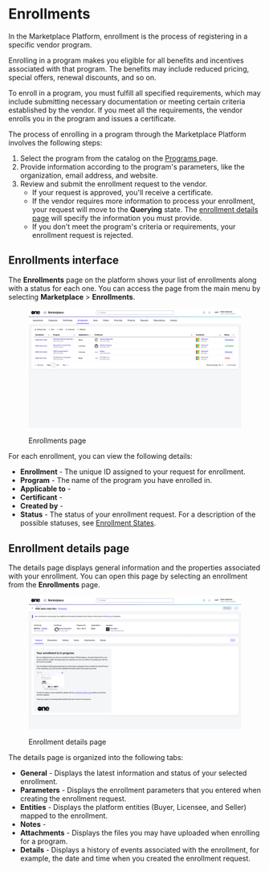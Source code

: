 # Enrollments

In the Marketplace Platform, enrollment is the process of registering in a specific vendor program.&#x20;

Enrolling in a program makes you eligible for all benefits and incentives associated with that program. The benefits may include reduced pricing, special offers, renewal discounts, and so on.

To enroll in a program, you must fulfill all specified requirements, which may include submitting necessary documentation or meeting certain criteria established by the vendor. If you meet all the requirements, the vendor enrolls you in the program and issues a certificate.&#x20;

The process of enrolling in a program through the Marketplace Platform involves the following steps:

1. Select the program from the catalog on the [Programs ](../programs.md)page.
2. Provide information according to the program's parameters, like the organization, email address, and website.
3. Review and submit the enrollment request to the vendor.&#x20;
   * If your request is approved, you'll receive a certificate.
   * If the vendor requires more information to process your enrollment, your request will move to the **Querying** state. The [enrollment details page](./#subscription-details) will specify the information you must provide.
   * If you don't meet the program's criteria or requirements, your enrollment request is rejected.

## Enrollments interface

The **Enrollments** page on the platform shows your list of enrollments along with a status for each one. You can access the page from the main menu by selecting **Marketplace** > **Enrollments**.

<figure><img src="../../../.gitbook/assets/enrollments_interface.png" alt=""><figcaption><p>Enrollments page</p></figcaption></figure>

For each enrollment, you can view the following details:

* **Enrollment** - The unique ID assigned to your request for enrollment.&#x20;
* **Program** - The name of the program you have enrolled in.
* **Applicable to** -
* **Certificant** -
* **Created by** -
* **Status** - The status of your enrollment request. For a description of the possible statuses, see [Enrollment States](enrollment-states.md).

## Enrollment details page <a href="#subscription-details" id="subscription-details"></a>

The details page displays general information and the properties associated with your enrollment. You can open this page by selecting an enrollment from the **Enrollments** page.&#x20;

<figure><img src="../../../.gitbook/assets/enrollments_details_page.png" alt=""><figcaption><p>Enrollment details page</p></figcaption></figure>

The details page is organized into the following tabs:

* **General** - Displays the latest information and status of your selected enrollment.&#x20;
* **Parameters** - Displays the enrollment parameters that you entered when creating the enrollment request.
* **Entities** - Displays the platform entities (Buyer, Licensee, and Seller) mapped to the enrollment.&#x20;
* **Notes** -&#x20;
* **Attachments** - Displays the files you may have uploaded when enrolling for a program.&#x20;
* **Details** - Displays a history of events associated with the enrollment, for example, the date and time when you created the enrollment request.
